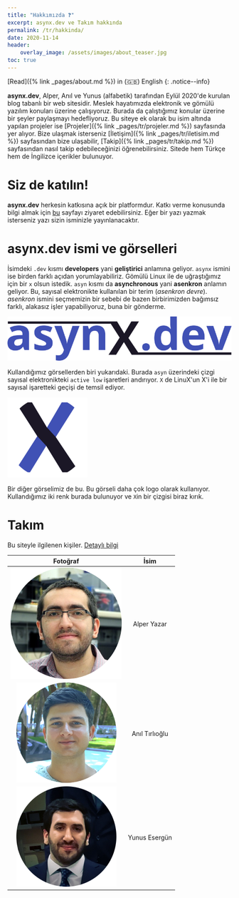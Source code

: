 ```yaml
---
title: "Hakkımızda ❓"
excerpt: asynx.dev ve Takım hakkında
permalink: /tr/hakkinda/
date: 2020-11-14
header:
    overlay_image: /assets/images/about_teaser.jpg
toc: true
---
```


[Read]({% link _pages/about.md %}) in (🇬🇧) English
{: .notice--info}

**asynx.dev**, Alper, Anıl ve Yunus (alfabetik) tarafından Eylül 2020'de kurulan
blog tabanlı bir web sitesidir. Meslek hayatımızda elektronik ve gömülü yazılım
konuları üzerine çalışıyoruz. Burada da çalıştığımız konular üzerine bir şeyler
paylaşmayı hedefliyoruz. Bu siteye ek olarak bu isim altında yapılan projeler
ise [Projeler]({% link _pages/tr/projeler.md %}) sayfasında yer alıyor. Bize
ulaşmak isterseniz
[İletişim]({% link
_pages/tr/iletisim.md %})
sayfasından bize ulaşabilir, [Takip]({% link _pages/tr/takip.md %}) sayfasından
nasıl takip edebileceğinizi öğrenebilirsiniz. Sitede hem Türkçe hem de İngilizce
içerikler bulunuyor.

# Siz de katılın!

**asynx.dev** herkesin katkısına açık bir platformdur. Katkı verme konusunda
bilgi almak için
[bu](https://github.com/asynx-dev/www/blob/master/CONTRIBUTING.md) sayfayı
ziyaret edebilirsiniz. Eğer bir yazı yazmak isterseniz yazı sizin isminizle
yayınlanacaktır.

# asynx.dev ismi ve görselleri

İsimdeki `.dev` kısmı **developers** yani **geliştirici** anlamına geliyor.
`asynx` ismini ise birden farklı açıdan yorumlayabiliriz. Gömülü Linux ile
de uğraştığımız için bir `x` olsun istedik. `asyn` kısmı da **asynchronous**
yani **asenkron** anlamın geliyor. Bu, sayısal elektronikte kullanılan bir terim
(*asenkron devre*). *asenkron* ismini seçmemizin bir sebebi de bazen birbirimizden
bağımsız farklı, alakasız işler yapabiliyoruz, buna bir gönderme.

![Asynx Görsel](/assets/images/asynx_logo_800_trans.png)

Kullandığımız görsellerden biri yukarıdaki. Burada `asyn` üzerindeki çizgi
sayısal elektronikteki `active low` işaretleri andırıyor. `X` de LinuX'un X'i ile
bir sayısal işaretteki geçişi de temsil ediyor.

![Asynx Görsel](/assets/images/apple-touch-icon.png)

Bir diğer görselimiz de bu. Bu görseli daha çok logo olarak kullanıyor.
Kullandığımız iki renk burada bulunuyor ve `X`in bir çizgisi biraz kırık.

# Takım

Bu siteyle ilgilenen kişiler. [Detaylı bilgi](https://github.com/asynx-dev/www/graphs/contributors)

|   Fotoğraf   |  İsim  |
| :-----------: | :-----------: |
| ![Alper Yazar](/assets/images/bio/ayazar.png) | Alper Yazar |
| ![Anıl Tırlıoğlu](/assets/images/bio/atirlioglu.png) | Anıl Tırlıoğlu |
| ![Yunus Esergün](/assets/images/bio/yesergun.png) | Yunus Esergün |
